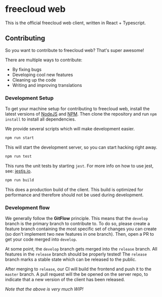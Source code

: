 # freecloud web

This is the official freecloud web client, written in React + Typescript.

## Contributing

So you want to contribute to freecloud web? That's super awesome! 

There are multiple ways to contribute: 

- By fixing bugs
- Developing cool new features
- Cleaning up the code
- Writing and improving translations


### Development Setup

To get your machine setup for contributing to freecloud web, install the latest versions of [NodeJS](https://nodejs.org) and [NPM](https://npmjs.com).
Then clone the repository and run `npm install` to install all dependencies.

We provide several scripts which will make development easier.

```sh
npm run start
```

This will start the development server, so you can start hacking right away.

```sh
npm run test
```

This runs the unit tests by starting `jest`. For more info on how to use jest, see: [jestjs.io](https://jestjs.io/).

```sh
npm run build
```

This does a production build of the client. This build is optimized for performance and therefore should not be used during development.

### Development flow

We generally follow the **GitFlow** principle. This means that the `develop` branch is the primary branch to contribute to. To do so, please create a feature branch containing the most specific set of changes you can create (so don't implement two new features in one branch). Then, open a PR to get your code merged into `develop`. 

At some point, the `develop` branch gets merged into the `release` branch. All features in the `release` branch should be properly tested! The `release` branch marks a stable state which can be released to the public. 

After merging to `release`, our CI will build the frontend and push it to the `master` branch. A pull request will the be opened on the server repo, to indicate that a new version of the client has been released.

*Note that the above is very much WIP!*
